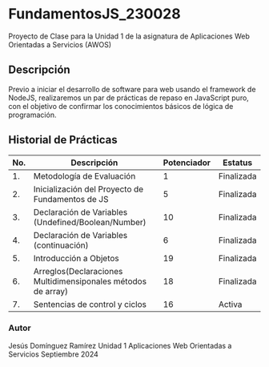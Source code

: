 # FundamentosJS_230028
Proyecto de Clase para la Unidad 1 de la asignatura de Aplicaciones Web Orientadas a Servicios (AWOS)


## Descripción

Previo a iniciar el desarrollo de software para web usando el framework de NodeJS, realizaremos un par de prácticas de repaso en JavaScript puro, con el objetivo de confirmar los conocimientos básicos de lógica de programación.


## Historial de Prácticas
|No.|Descripción|Potenciador|Estatus|
|---|-----------|-------|-------|
|1.|Metodología de Evaluación|1|Finalizada|
|2.|Inicialización del Proyecto de Fundamentos de JS|5|Finalizada|
|3.|Declaración de Variables (Undefined/Boolean/Number)|10|Finalizada|
|4.|Declaración de Variables (continuación)|6|Finalizada|
|5.|Introducción a Objetos|19|Finalizada|
|6.|Arreglos(Declaraciones Multidimensiponales métodos de array)|18|Finalizada|
|7.|Sentencias de control y ciclos|16|Activa|


### Autor
Jesús Domínguez Ramírez
Unidad 1
Aplicaciones Web Orientadas a Servicios
Septiembre 2024
